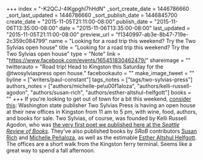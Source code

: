 +++
index = "-K2QCJ-4lKgpghl7hHdN"
_sort_create_date = 1446786660
_sort_last_updated = 1446786660
_sort_publish_date = 1446845700
create_date = "2015-11-05T21:11:00-08:00"
publish_date = "2015-11-06T13:35:00-08:00"
date = "2015-11-06T13:35:00-08:00"
last_updated = "2015-11-05T21:11:00-08:00"
preview_url = "f1340997-ab3e-8b47-719e-2c359c084799"
name = "Looking for a road trip this weekend? Try the Two Sylvias open house"
title = "Looking for a road trip this weekend? Try the Two Sylvias open house"
type = "Note"
link = "https://www.facebook.com/events/165451830462479/"
shareimage = ""
twitterauto = "Road trip! Head to Kingston this Saturday for the @twosylviaspress open house."
facebookauto = ""
make_image_tweet = ""
byline = ["writers/paul-constant"]
tags_notes = ["tags/two-sylvias-press"]
authors_notes = ["authors/michelle-pe\u00f1aloza", "authors/kelli-russell-agodon", "authors/susan-rich", "authors/esther-altshul-helfgott"]
books = ""
+++
If you're looking to get out of town for a bit this weekend, [consider this](https://www.facebook.com/events/165451830462479/): Washington state publisher Two Sylvias Press is having an open house at their new offices in Kingston from 11 am to 5 pm, with wine, food, authors, and books for sale. Two Sylvias, of course, was founded by Kelli Russell Agodon, who was [the very first poet we published here at the *Seattle Review of Books*](http://seattlereviewofbooks.com/notes/2015/08/04/argument-waltz-with-pessimistic-drowning/). They've also published books by *SRoB* contributors [Susan Rich](http://seattlereviewofbooks.com/notes/2015/08/11/the-seattle-school/) and [Michelle Peñaloza](http://seattlereviewofbooks.com/notes/2015/09/15/we-walk-a-heart-around-lake-union/), as well as the estimable [Esther Altshul Helfgott](http://seattlereviewofbooks.com/authors/esther-altshul-helfgott/). The offices are a short walk from the Kingston ferry terminal. Seems like a great way to spend a fall afternoon.